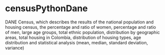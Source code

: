 # censusPythonDane
DANE Census, which describes the results of the 
national population and housing census, the percentage 
and ratio of women, percentage and ratio of men, large age groups, 
total ethnic population, distribution by geographic areas, total housing in 
Colombia, distribution of housing types, age distribution and statistical analysis 
(mean, median, standard deviation, variance)

